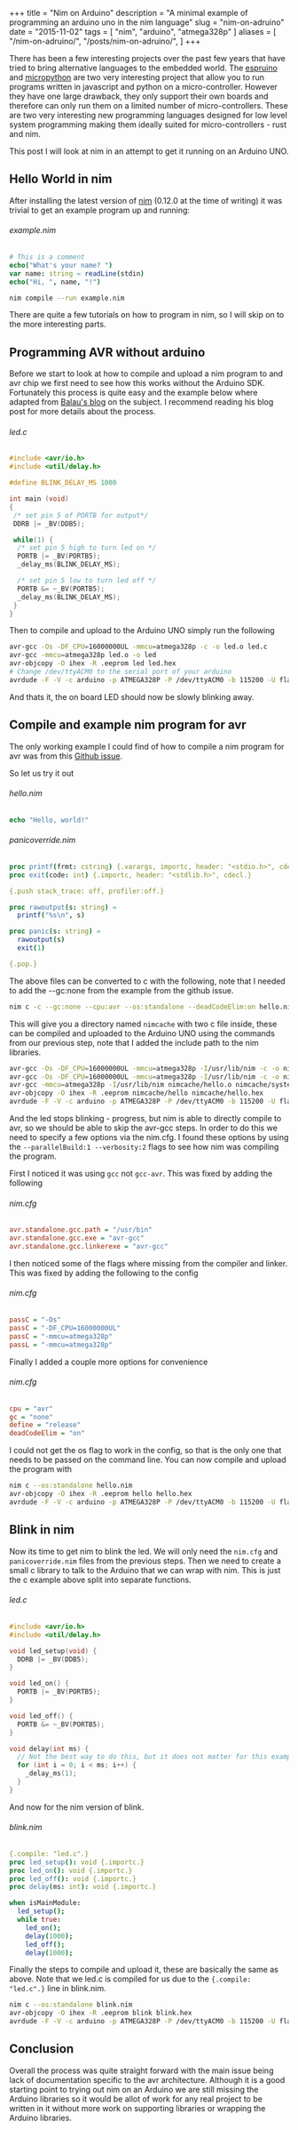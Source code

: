 +++
title = "Nim on Arduino"
description = "A minimal example of programming an arduino uno in the nim language"
slug = "nim-on-adruino"
date = "2015-11-02"
tags = [ "nim", "arduino", "atmega328p" ]
aliases = [
    "/nim-on-adruino/",
    "/posts/nim-on-adruino/",
]
+++

There has been a few interesting projects over the past few years that have tried to bring alternative languages to the embedded world. The [espruino](http://www.espruino.com/) and [micropython](https://micropython.org/) are two very interesting project that allow you to run programs written in javascript and python on a micro-controller. However they have one large drawback, they only support their own boards and therefore can only run them on a limited number of micro-controllers. These are two very interesting new programming languages designed for low level system programming making them ideally suited for micro-controllers - rust and nim.

This post I will look at nim in an attempt to get it running on an Arduino UNO.

## Hello World in nim

After installing the latest version of [nim](http://nim-lang.org/download.html) (0.12.0 at the time of writing) it was trivial to get an example program up and running:

###### example.nim

```nim
# This is a comment
echo("What's your name? ")
var name: string = readLine(stdin)
echo("Hi, ", name, "!")
```

``` bash
nim compile --run example.nim
```

There are quite a few tutorials on how to program in nim, so I will skip on to the more interesting parts.

## Programming AVR without arduino

Before we start to look at how to compile and upload a nim program to and avr chip we first need to see how this works without the Arduino SDK. Fortunately this process is quite easy and the example below where adapted from [Balau's blog](https://balau82.wordpress.com/2011/03/29/programming-arduino-uno-in-pure-c/) on the subject. I recommend reading his blog post for more details about the process.

###### led.c

```c
#include <avr/io.h>
#include <util/delay.h>

#define BLINK_DELAY_MS 1000

int main (void)
{
 /* set pin 5 of PORTB for output*/
 DDRB |= _BV(DDB5);

 while(1) {
  /* set pin 5 high to turn led on */
  PORTB |= _BV(PORTB5);
  _delay_ms(BLINK_DELAY_MS);

  /* set pin 5 low to turn led off */
  PORTB &= ~_BV(PORTB5);
  _delay_ms(BLINK_DELAY_MS);
 }
}
```

Then to compile and upload to the Arduino UNO simply run the following

```bash
avr-gcc -Os -DF_CPU=16000000UL -mmcu=atmega328p -c -o led.o led.c
avr-gcc -mmcu=atmega328p led.o -o led
avr-objcopy -O ihex -R .eeprom led led.hex
# Change /dev/ttyACM0 to the serial port of your arduino
avrdude -F -V -c arduino -p ATMEGA328P -P /dev/ttyACM0 -b 115200 -U flash:w:led.hex
```

And thats it, the on board LED should now be slowly blinking away.

## Compile and example nim program for avr

The only working example I could find of how to compile a nim program for avr was from this  [Github issue](https://github.com/nim-lang/Nim/issues/1964).

So let us try it out

###### hello.nim

```nim
echo "Hello, world!"
```

###### panicoverride.nim

```nim
proc printf(frmt: cstring) {.varargs, importc, header: "<stdio.h>", cdecl.}
proc exit(code: int) {.importc, header: "<stdlib.h>", cdecl.}

{.push stack_trace: off, profiler:off.}

proc rawoutput(s: string) =
  printf("%s\n", s)

proc panic(s: string) =
  rawoutput(s)
  exit(1)

{.pop.}
```

The above files can be converted to c with the following, note that I needed to add the --gc:none from the example from the github issue.

```bash
nim c -c --gc:none --cpu:avr --os:standalone --deadCodeElim:on hello.nim
```

This will give you a directory named `nimcache` with two c file inside, these can be compiled and uploaded to the Arduino UNO using the commands from our previous step, note that I added the include path to the nim libraries.

```bash
avr-gcc -Os -DF_CPU=16000000UL -mmcu=atmega328p -I/usr/lib/nim -c -o nimcache/hello.o nimcache/hello.c
avr-gcc -Os -DF_CPU=16000000UL -mmcu=atmega328p -I/usr/lib/nim -c -o nimcache/system.o nimcache/system.c
avr-gcc -mmcu=atmega328p -I/usr/lib/nim nimcache/hello.o nimcache/system.o -o nimcache/hello
avr-objcopy -O ihex -R .eeprom nimcache/hello nimcache/hello.hex
avrdude -F -V -c arduino -p ATMEGA328P -P /dev/ttyACM0 -b 115200 -U flash:w:nimcache/hello.hex
```

And the led stops blinking - progress, but nim is able to directly compile to avr, so we should be able to skip the avr-gcc steps. In order to do this we need to specify a few options via the nim.cfg. I found these options by using the `--parallelBuild:1 --verbosity:2` flags to see how nim was compiling the program.

First I noticed it was using `gcc` not `gcc-avr`. This was fixed by adding the following

###### nim.cfg

```ini
avr.standalone.gcc.path = "/usr/bin"
avr.standalone.gcc.exe = "avr-gcc"
avr.standalone.gcc.linkerexe = "avr-gcc"
```

I then noticed some of the flags where missing from the compiler and linker. This was fixed by adding the following to the config

###### nim.cfg

```ini
passC = "-Os"
passC = "-DF_CPU=16000000UL"
passC = "-mmcu=atmega328p"
passL = "-mmcu=atmega328p"
```

Finally I added a couple more options for convenience

###### nim.cfg

```ini
cpu = "avr"
gc = "none"
define = "release"
deadCodeElim = "on"
```

I could not get the os flag to work in the config, so that is the only one that needs to be passed on the command line. You can now compile and upload the program with

```bash
nim c --os:standalone hello.nim
avr-objcopy -O ihex -R .eeprom hello hello.hex
avrdude -F -V -c arduino -p ATMEGA328P -P /dev/ttyACM0 -b 115200 -U flash:w:hello.hex
```

## Blink in nim

Now its time to get nim to blink the led. We will only need the `nim.cfg` and `panicoverride.nim` files from the previous steps. Then we need to create a small c library to talk to the Arduino that we can wrap with nim. This is just the c example above split into separate functions.

###### led.c

```c
#include <avr/io.h>
#include <util/delay.h>

void led_setup(void) {
  DDRB |= _BV(DDB5);
}

void led_on() {
  PORTB |= _BV(PORTB5);
}

void led_off() {
  PORTB &= ~_BV(PORTB5);
}

void delay(int ms) {
  // Not the best way to do this, but it does not matter for this example
  for (int i = 0; i < ms; i++) {
    _delay_ms(1);
  }
}
```

And now for the nim version of blink.

###### blink.nim

```nim
{.compile: "led.c".}
proc led_setup(): void {.importc.}
proc led_on(): void {.importc.}
proc led_off(): void {.importc.}
proc delay(ms: int): void {.importc.}

when isMainModule:
  led_setup();
  while true:
    led_on();
    delay(1000);
    led_off();
    delay(1000);
```

Finally the steps to compile and upload it, these are basically the same as above. Note that we led.c is compiled for us due to the  `{.compile: "led.c".}` line in blink.nim.

```bash
nim c --os:standalone blink.nim
avr-objcopy -O ihex -R .eeprom blink blink.hex
avrdude -F -V -c arduino -p ATMEGA328P -P /dev/ttyACM0 -b 115200 -U flash:w:blink.hex
```

## Conclusion

Overall the process was quite straight forward with the main issue being lack of documentation specific to the avr architecture. Although it is a good starting point to trying out nim on an Arduino we are still missing the Arduino libraries so it would be allot of work for any real project to be written in it without more work on supporting libraries or wrapping the Arduino libraries.
